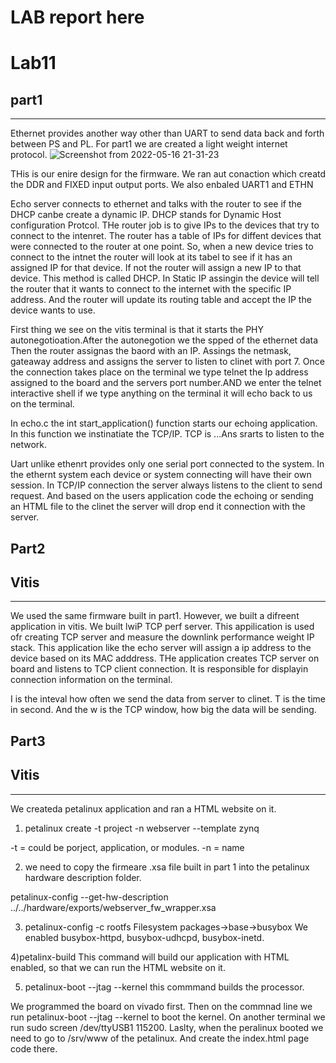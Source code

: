 # LAB report here
 # Lab11


## part1 
-----
Ethernet provides another way other than UART to send data back and forth between PS and PL.
For part1 we are created a light weight internet protocol.
![Screenshot from 2022-05-16 21-31-23](https://user-images.githubusercontent.com/98668416/168749034-b6be1ab1-0ec0-4926-90b7-faed90de002d.png)

THis is our enire design for the firmware. We ran aut conaction which creatd the DDR and FIXED input output ports. We also enbaled UART1 and ETHN

Echo server connects to ethernet and talks with the router to see if the DHCP canbe create a dynamic IP. DHCP stands for Dynamic Host configuration Protcol. THe router job is to give IPs to the devices that try to connect to the intenret. The router has a table of IPs for diffent devices that were connected to the router at one point. So, when a new device tries to connect to the intnet the router will look at its tabel to see if it has an assigned IP for that device. If not the router will assign a new IP to that device. This method is called DHCP.
In Static IP assingin the device will tell the router that it wants to connect to the internet with the specific IP address. And the router will update its routing table and accept the IP the device wants to use. 


First thing we see on the vitis terminal is that it starts the PHY autonegotioation.After the autonegotion we the spped of the ethernet data Then the router assignas the baord with an IP. Assings the netmask, gateaway address and assigns the server to listen to clinet with port 7. 
Once the connection takes place on the terminal we type telnet the Ip address assigned to the board and the servers port number.AND we enter the telnet interactive shell if we type anything on the terminal it will echo back to us on the terminal. 


In echo.c the int start_application() function starts our echoing application. In this function we instinatiate the TCP/IP. TCP is ...Ans srarts to listen to the network. 


Uart unlike ethenrt provides only one serial port connected to the system. In the ethernt system each device or system connecting will have their own session. In TCP/IP connection the server always listens to the client to send request. And based on the users application code the echoing or sending an HTML file to the clinet the server will drop end it connection with the server. 


## Part2 
## Vitis
---------
We used the same firmware built in part1. However, we built a difreent application in vitis. We built lwiP TCP perf server. This appilication is used ofr creating TCP server and measure the downlink performance weight IP stack. This application like the echo server will assign a ip address to the device based on its MAC adddress. THe application creates  TCP server on board and listens to TCP client connection. It is responsible for displayin connection information on the terminal. 


I is the inteval how often we send the data from server to clinet. T is the time in second. And the w is the TCP window, how big the data will be sending. 



## Part3 
## Vitis
--------
We createda petalinux application and ran a HTML website on it. 

1) petalinux create -t project -n webserver --template zynq

-t = could be porject, application, or modules. 
-n = name

2) we need to copy the firmeare .xsa file built in part 1 into the petalinux hardware description folder. 

petalinux-config --get-hw-description ../../hardware/exports/webserver_fw_wrapper.xsa

3) petalinux-config -c rootfs
Filesystem packages->base->busybox
We enabled busybox-httpd, busybox-udhcpd, busybox-inetd. 

4)petalinx-build 
This command will build our application with HTML enabled, so that we can run the HTML website on it. 

5) petalinux-boot --jtag --kernel
this commmand builds the processor. 

We programmed the board on vivado first. Then on the commnad line we run petalinux-boot --jtag --kernel to boot the kernel. On another terminal we run sudo screen /dev/ttyUSB1 115200. 
Laslty, when the peralinux booted we need to go to /srv/www of the petalinux. And create the index.html page code there. 

 

